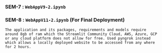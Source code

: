 ### SEM-7 : `WebAppV9-2.ipynb`
### SEM-8 : `WebAppV11-2.ipynb` (For Final Deployment)

```
The application and its packages, requirements and models require around 8gb of ram which the Streamlit Community Cloud, AWS, Azure, GCP or any cloud platform does not allow for free. Used pyngrok instead which allows a locally deployed website to be accessed from any where for 2 hours.
```
